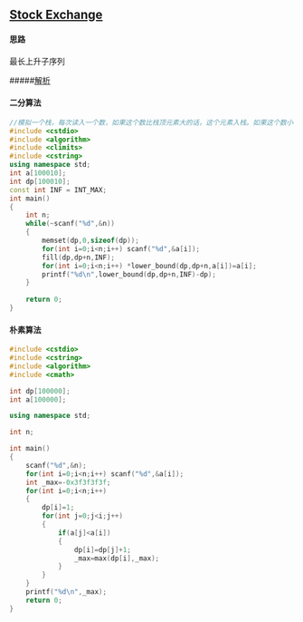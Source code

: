 ## [Stock Exchange](https://cn.vjudge.net/problem/POJ-3903)

#### 思路

最长上升子序列

#####[解析](https://www.cnblogs.com/frankchenfu/p/7107019.html)

#### 二分算法

```cpp
//模拟一个栈，每次读入一个数，如果这个数比栈顶元素大的话，这个元素入栈。如果这个数小于栈顶的话，用这个数更新，栈里面比这个数大的话用这个数更新栈里面的数，这样更加有“潜力”
#include <cstdio>
#include <algorithm>
#include <climits>
#include <cstring>
using namespace std;
int a[100010];
int dp[100010];
const int INF = INT_MAX;
int main()
{
    int n;
    while(~scanf("%d",&n))
    {
        memset(dp,0,sizeof(dp));
        for(int i=0;i<n;i++) scanf("%d",&a[i]);
        fill(dp,dp+n,INF);
        for(int i=0;i<n;i++) *lower_bound(dp,dp+n,a[i])=a[i];
        printf("%d\n",lower_bound(dp,dp+n,INF)-dp);
    }
    
    return 0;
}

```

#### 朴素算法

```cpp
#include <cstdio>
#include <cstring>
#include <algorithm>
#include <cmath>

int dp[100000];
int a[100000];

using namespace std;

int n;

int main()
{
	scanf("%d",&n);
	for(int i=0;i<n;i++) scanf("%d",&a[i]);
	int _max=-0x3f3f3f3f;
    for(int i=0;i<n;i++)
	{
		dp[i]=1;
		for(int j=0;j<i;j++)
		{
			if(a[j]<a[i])
			{
				dp[i]=dp[j]+1;
				_max=max(dp[i],_max);
			}
		}
	}
	printf("%d\n",_max);
    return 0;
}

```

